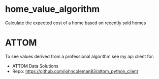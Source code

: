 # home_value_algorithm
Calculate the expected cost of a home based on recently sold homes

# ATTOM

To see values derived from a professional algorithm see my api client for:
  * ATTOM Data Solutions
  * Repo: https://github.com/johncoleman83/attom_python_client
